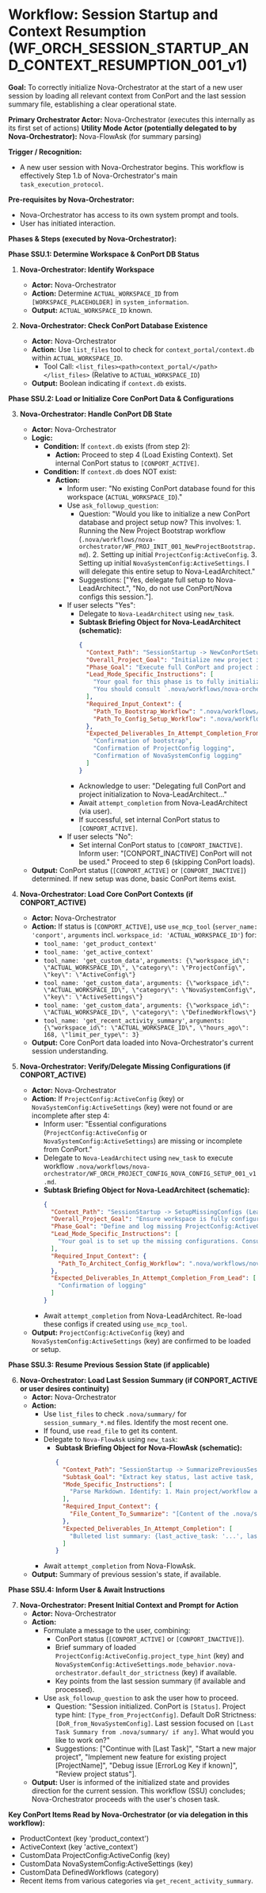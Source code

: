 # Workflow: Session Startup and Context Resumption (WF_ORCH_SESSION_STARTUP_AND_CONTEXT_RESUMPTION_001_v1)

**Goal:** To correctly initialize Nova-Orchestrator at the start of a new user session by loading all relevant context from ConPort and the last session summary file, establishing a clear operational state.

**Primary Orchestrator Actor:** Nova-Orchestrator (executes this internally as its first set of actions)
**Utility Mode Actor (potentially delegated to by Nova-Orchestrator):** Nova-FlowAsk (for summary parsing)

**Trigger / Recognition:**

- A new user session with Nova-Orchestrator begins. This workflow is effectively Step 1.b of Nova-Orchestrator's main `task_execution_protocol`.

**Pre-requisites by Nova-Orchestrator:**

- Nova-Orchestrator has access to its own system prompt and tools.
- User has initiated interaction.

**Phases & Steps (executed by Nova-Orchestrator):**

**Phase SSU.1: Determine Workspace & ConPort DB Status**

1.  **Nova-Orchestrator: Identify Workspace**

    - **Actor:** Nova-Orchestrator
    - **Action:** Determine `ACTUAL_WORKSPACE_ID` from `[WORKSPACE_PLACEHOLDER]` in `system_information`.
    - **Output:** `ACTUAL_WORKSPACE_ID` known.

2.  **Nova-Orchestrator: Check ConPort Database Existence**
    - **Actor:** Nova-Orchestrator
    - **Action:** Use `list_files` tool to check for `context_portal/context.db` within `ACTUAL_WORKSPACE_ID`.
      - Tool Call: `<list_files><path>context_portal/</path></list_files>` (Relative to `ACTUAL_WORKSPACE_ID`)
    - **Output:** Boolean indicating if `context.db` exists.

**Phase SSU.2: Load or Initialize Core ConPort Data & Configurations**

3.  **Nova-Orchestrator: Handle ConPort DB State**

    - **Actor:** Nova-Orchestrator
    - **Logic:**
      - **Condition:** If `context.db` exists (from step 2):
        - **Action:** Proceed to step 4 (Load Existing Context). Set internal ConPort status to `[CONPORT_ACTIVE]`.
      - **Condition:** If `context.db` does NOT exist:
        - **Action:**
          - Inform user: "No existing ConPort database found for this workspace (`ACTUAL_WORKSPACE_ID`)."
          - Use `ask_followup_question`:
            - Question: "Would you like to initialize a new ConPort database and project setup now? This involves: 1. Running the New Project Bootstrap workflow (`.nova/workflows/nova-orchestrator/WF_PROJ_INIT_001_NewProjectBootstrap.md`). 2. Setting up initial `ProjectConfig:ActiveConfig`. 3. Setting up initial `NovaSystemConfig:ActiveSettings`. I will delegate this entire setup to Nova-LeadArchitect."
            - Suggestions: ["Yes, delegate full setup to Nova-LeadArchitect.", "No, do not use ConPort/Nova configs this session."].
          - If user selects "Yes":
            - Delegate to `Nova-LeadArchitect` using `new_task`.
            - **Subtask Briefing Object for Nova-LeadArchitect (schematic):**
              ```json
              {
                "Context_Path": "SessionStartup -> NewConPortSetup (LeadArchitect)",
                "Overall_Project_Goal": "Initialize new project in workspace.",
                "Phase_Goal": "Execute full ConPort and project initialization: Bootstrap, ProjectConfig, NovaSystemConfig.",
                "Lead_Mode_Specific_Instructions": [
                  "Your goal for this phase is to fully initialize the project. Create a high-level plan for this, log it, and use your standard single-step execution loop to delegate atomic tasks to your specialists.",
                  "You should consult `.nova/workflows/nova-orchestrator/WF_PROJ_INIT_001_NewProjectBootstrap.md` and `.nova/workflows/nova-leadarchitect/WF_ARCH_PROJECT_CONFIG_SETUP_001_v1.md` for reference processes."
                ],
                "Required_Input_Context": {
                  "Path_To_Bootstrap_Workflow": ".nova/workflows/nova-orchestrator/WF_PROJ_INIT_001_NewProjectBootstrap.md",
                  "Path_To_Config_Setup_Workflow": ".nova/workflows/nova-leadarchitect/WF_ARCH_PROJECT_CONFIG_SETUP_001_v1.md"
                },
                "Expected_Deliverables_In_Attempt_Completion_From_Lead": [
                  "Confirmation of bootstrap",
                  "Confirmation of ProjectConfig logging",
                  "Confirmation of NovaSystemConfig logging"
                ]
              }
              ```
            - Acknowledge to user: "Delegating full ConPort and project initialization to Nova-LeadArchitect..."
            - Await `attempt_completion` from Nova-LeadArchitect (via user).
            - If successful, set internal ConPort status to `[CONPORT_ACTIVE]`.
          - If user selects "No":
            - Set internal ConPort status to `[CONPORT_INACTIVE]`. Inform user: "[CONPORT_INACTIVE] ConPort will not be used." Proceed to step 6 (skipping ConPort loads).
    - **Output:** ConPort status (`[CONPORT_ACTIVE]` or `[CONPORT_INACTIVE]`) determined. If new setup was done, basic ConPort items exist.

4.  **Nova-Orchestrator: Load Core ConPort Contexts (if CONPORT_ACTIVE)**

    - **Actor:** Nova-Orchestrator
    - **Action:** If status is `[CONPORT_ACTIVE]`, use `use_mcp_tool` (`server_name: 'conport'`, `arguments` incl. `workspace_id: 'ACTUAL_WORKSPACE_ID'`) for:
      - `tool_name: 'get_product_context'`
      - `tool_name: 'get_active_context'`
      - `tool_name: 'get_custom_data'`, `arguments: {\"workspace_id\": \"ACTUAL_WORKSPACE_ID\", \"category\": \"ProjectConfig\", \"key\": \"ActiveConfig\"}`
      - `tool_name: 'get_custom_data'`, `arguments: {\"workspace_id\": \"ACTUAL_WORKSPACE_ID\", \"category\": \"NovaSystemConfig\", \"key\": \"ActiveSettings\"}`
      - `tool_name: 'get_custom_data'`, `arguments: {\"workspace_id\": \"ACTUAL_WORKSPACE_ID\", \"category\": \"DefinedWorkflows\"}`
      - `tool_name: 'get_recent_activity_summary'`, `arguments: {\"workspace_id\": \"ACTUAL_WORKSPACE_ID\", \"hours_ago\": 168, \"limit_per_type\": 3}`
    - **Output:** Core ConPort data loaded into Nova-Orchestrator's current session understanding.

5.  **Nova-Orchestrator: Verify/Delegate Missing Configurations (if CONPORT_ACTIVE)**
    - **Actor:** Nova-Orchestrator
    - **Action:** If `ProjectConfig:ActiveConfig` (key) or `NovaSystemConfig:ActiveSettings` (key) were not found or are incomplete after step 4:
      - Inform user: "Essential configurations (`ProjectConfig:ActiveConfig` or `NovaSystemConfig:ActiveSettings`) are missing or incomplete from ConPort."
      - Delegate to `Nova-LeadArchitect` using `new_task` to execute workflow `.nova/workflows/nova-orchestrator/WF_ORCH_PROJECT_CONFIG_NOVA_CONFIG_SETUP_001_v1.md`.
      - **Subtask Briefing Object for Nova-LeadArchitect (schematic):**
        ```json
        {
          "Context_Path": "SessionStartup -> SetupMissingConfigs (LeadArchitect)",
          "Overall_Project_Goal": "Ensure workspace is fully configured.",
          "Phase_Goal": "Define and log missing ProjectConfig:ActiveConfig and/or NovaSystemConfig:ActiveSettings.",
          "Lead_Mode_Specific_Instructions": [
            "Your goal is to set up the missing configurations. Consult `.nova/workflows/nova-leadarchitect/WF_ARCH_PROJECT_CONFIG_SETUP_001_v1.md` for a reference process. Plan and delegate tasks to your specialists to guide the user and log the configurations."
          ],
          "Required_Input_Context": {
            "Path_To_Architect_Config_Workflow": ".nova/workflows/nova-leadarchitect/WF_ARCH_PROJECT_CONFIG_SETUP_001_v1.md"
          },
          "Expected_Deliverables_In_Attempt_Completion_From_Lead": [
            "Confirmation of logging"
          ]
        }
        ```
      - Await `attempt_completion` from Nova-LeadArchitect. Re-load these configs if created using `use_mcp_tool`.
    - **Output:** `ProjectConfig:ActiveConfig` (key) and `NovaSystemConfig:ActiveSettings` (key) are confirmed to be loaded or setup.

**Phase SSU.3: Resume Previous Session State (if applicable)**

6.  **Nova-Orchestrator: Load Last Session Summary (if CONPORT_ACTIVE or user desires continuity)**
    - **Actor:** Nova-Orchestrator
    - **Action:**
      - Use `list_files` to check `.nova/summary/` for `session_summary_*.md` files. Identify the most recent one.
      - If found, use `read_file` to get its content.
      - Delegate to `Nova-FlowAsk` using `new_task`:
        - **Subtask Briefing Object for Nova-FlowAsk (schematic):**
          ```json
          {
            "Context_Path": "SessionStartup -> SummarizePreviousSession (FlowAsk)",
            "Subtask_Goal": "Extract key status, last active task, and open points from the provided previous session summary text.",
            "Mode_Specific_Instructions": [
              "Parse Markdown. Identify: 1. Main project/workflow active. 2. Last major step/phase. 3. Key ConPort items changed. 4. Next steps/open questions."
            ],
            "Required_Input_Context": {
              "File_Content_To_Summarize": "[Content of the .nova/summary/file.md]"
            },
            "Expected_Deliverables_In_Attempt_Completion": [
              "Bulleted list summary: {last_active_task: '...', last_status: '...', key_items: ['...'], next_steps_or_open_points: ['...']}"
            ]
          }
          ```
      - Await `attempt_completion` from Nova-FlowAsk.
    - **Output:** Summary of previous session's state, if available.

**Phase SSU.4: Inform User & Await Instructions**

7.  **Nova-Orchestrator: Present Initial Context and Prompt for Action**
    - **Actor:** Nova-Orchestrator
    - **Action:**
      - Formulate a message to the user, combining:
        - ConPort status (`[CONPORT_ACTIVE]` or `[CONPORT_INACTIVE]`).
        - Brief summary of loaded `ProjectConfig:ActiveConfig.project_type_hint` (key) and `NovaSystemConfig:ActiveSettings.mode_behavior.nova-orchestrator.default_dor_strictness` (key) if available.
        - Key points from the last session summary (if available and processed).
      - Use `ask_followup_question` to ask the user how to proceed.
        - Question: "Session initialized. ConPort is `[Status]`. Project type hint: `[Type_from_ProjectConfig]`. Default DoR Strictness: `[DoR_from_NovaSystemConfig]`. Last session focused on `[Last Task Summary from .nova/summary/ if any]`. What would you like to work on?"
        - Suggestions: ["Continue with [Last Task]", "Start a new major project", "Implement new feature for existing project [ProjectName]", "Debug issue [ErrorLog Key if known]", "Review project status"].
    - **Output:** User is informed of the initialized state and provides direction for the current session. This workflow (SSU) concludes; Nova-Orchestrator proceeds with the user's chosen task.

**Key ConPort Items Read by Nova-Orchestrator (or via delegation in this workflow):**

- ProductContext (key 'product_context')
- ActiveContext (key 'active_context')
- CustomData ProjectConfig:ActiveConfig (key)
- CustomData NovaSystemConfig:ActiveSettings (key)
- CustomData DefinedWorkflows (category)
- Recent items from various categories via `get_recent_activity_summary`.
